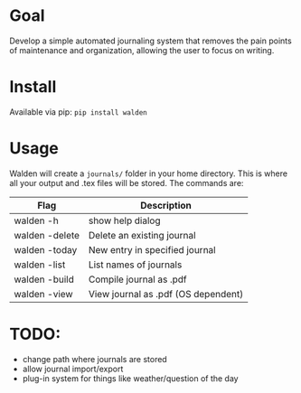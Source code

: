 # Goal

Develop a simple automated journaling system that removes the pain points of maintenance and
organization, allowing the user to focus on writing. 

# Install

Available via pip: `pip install walden`

# Usage

Walden will create a `journals/` folder in your home directory. This is where all your output and
.tex files will be stored. The commands are:

| Flag                            | Description                         |
|---------------------------------|-------------------------------------|
| walden -h                       | show help dialog                    |
| walden -delete <journal name>   | Delete an existing journal          |
| walden -today  <journal name>   | New entry in specified journal      |
| walden -list                    | List names of journals              |
| walden -build  <journal name>   | Compile journal as .pdf             |
| walden -view   <journal name>   | View journal as .pdf (OS dependent) |


# TODO:
-  change path where journals are stored
-  allow journal import/export
-  plug-in system for things like weather/question of the day



